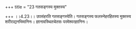+++
title = "23 गतसङ्गस्य मुक्तस्य"

+++
।।4.23।। उपसंहरति गतसङ्गस्येति। गतसङ्गस्य फलस्नेहरहितस्य मुक्तस्य
शरीराद्यनभिमानिनः। ज्ञानावस्थितचेतसः परमेश्वरज्ञानिनः।
